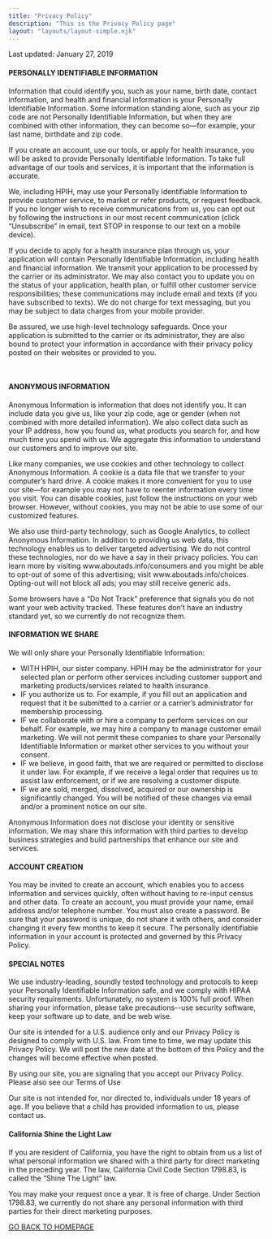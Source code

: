 ```yaml
---
title: "Privacy Policy"
description: "This is the Privacy Policy page"
layout: "layouts/layout-simple.njk"
---
```

<p>Last updated: January 27, 2019</p>
<h4>PERSONALLY IDENTIFIABLE INFORMATION</h4>
<p>Information that could identify you, such as your name, birth date, contact information, and health and financial information is your Personally Identifiable Information. Some information standing alone, such as your zip code are not Personally Identifiable Information, but when they are combined with other information, they can become so—for example, your last name, birthdate and zip code.</p>
<p>If you create an account, use our tools, or apply for health insurance, you will be asked to provide Personally Identifiable Information. To take full advantage of our tools and services, it is important that the information is accurate.</p>
<p>We, including HPIH, may use your Personally Identifiable Information to provide customer service, to market or refer products, or request feedback. If you no longer wish to receive communications from us, you can opt out by following the instructions in our most recent communication (click “Unsubscribe” in email, text STOP in response to our text on a mobile device).
</p>
<p>If you decide to apply for a health insurance plan through us, your application will contain Personally Identifiable Information, including health and financial information. We transmit your application to be processed by the carrier or its administrator. We may also contact you to update you on the status of your application, health plan, or fulfill other customer service responsibilities; these communications may include email and texts (if you have subscribed to texts). We do not charge for text messaging, but you may be subject to data charges from your mobile provider. </p>
<p>Be assured, we use high-level technology safeguards. Once your application is submitted to the carrier or its administrator, they are also bound to protect your information in accordance with their privacy policy posted on their websites or provided to you.</p>
<br>
<h4>ANONYMOUS INFORMATION</h4>
<p>Anonymous Information is information that does not identify you. It can include data you give us, like your zip code, age or gender (when not combined with more detailed information). We also collect data such as your IP address, how you found us, what products you search for, and how much time you spend with us. We aggregate this information to understand our customers and to improve our site.</p>
<p>Like many companies, we use cookies and other technology to collect Anonymous Information. A cookie is a data file that we transfer to your computer’s hard drive. A cookie makes it more convenient for you to use our site—for example you may not have to reenter information every time you visit. You can disable cookies, just follow the instructions on your web browser. However, without cookies, you may not be able to use some of our customized features.</p>
<p>We also use third-party technology, such as Google Analytics, to collect Anonymous Information. In addition to providing us web data, this technology enables us to deliver targeted advertising. We do not control these technologies, nor do we have a say in their privacy policies. You can learn more by visiting www.aboutads.info/consumers and you might be able to opt-out of some of this advertising; visit www.aboutads.info/choices. Opting-out will not block all ads; you may still receive generic ads.</p>
<p>Some browsers have a “Do Not Track” preference that signals you do not want your web activity tracked. These features don’t have an industry standard yet, so we currently do not recognize them.
</p>


<h4>INFORMATION WE SHARE</h4>
<p>We will only share your Personally Identifiable Information:</p>

<ul>
<li>WITH HPIH, our sister company. HPIH may be the administrator for your selected plan or perform other services including customer support and marketing products/services related to health insurance.</li>
<li>IF you authorize us to. For example, if you fill out an application and request that it be submitted to a carrier or a carrier’s administrator for membership processing.</li>
<li>IF we collaborate with or hire a company to perform services on our behalf. For example, we may hire a company to manage customer email marketing. We will not permit these companies to share your Personally Identifiable Information or market other services to you without your consent.
</li>
<li>IF we believe, in good faith, that we are required or permitted to disclose it under law. For example, if we receive a legal order that requires us to assist law enforcement, or if we are resolving a customer dispute.</li>
<li>IF we are sold, merged, dissolved, acquired or our ownership is significantly changed. You will be notified of these changes via email and/or a prominent notice on our site.</li>
</ul>
<p>Anonymous Information does not disclose your identity or sensitive information. We may share this information with third parties to develop business strategies and build partnerships that enhance our site and services.</p>


<h4>ACCOUNT CREATION</h4>
<p>You may be invited to create an account, which enables you to access information and services quickly, often without having to re-input census and other data. To create an account, you must provide your name, email address and/or telephone number. You must also create a password. Be sure that your password is unique, do not share it with others, and consider changing it every few months to keep it secure. The personally identifiable information in your account is protected and governed by this Privacy Policy.</p>

<h4>SPECIAL NOTES</h4>
<p>We use industry-leading, soundly tested technology and protocols to keep your Personally Identifiable Information safe, and we comply with HIPAA security requirements. Unfortunately, no system is 100% full proof. When sharing your information, please take precautions--use security software, keep your software up to date, and be web wise.</p>

<p>Our site is intended for a U.S. audience only and our Privacy Policy is designed to comply with U.S. law. From time to time, we may update this Privacy Policy. We will post the new date at the bottom of this Policy and the changes will become effective when posted.</p>
<p>By using our site, you are signaling that you accept our Privacy Policy. Please also see our Terms of Use</p>

<p>Our site is not intended for, nor directed to, individuals under 18 years of age. If you believe that a child has provided information to us, please contact us.</p>

<h4>California Shine the Light Law</h4>
<p>If you are resident of California, you have the right to obtain from us a list of what personal information we shared with a third party for direct marketing in the preceding year. The law, California Civil Code Section 1798.83, is called the “Shine The Light” law.</p>
<p>You may make your request once a year. It is free of charge. Under Section 1798.83, we currently do not share any personal information with third parties for their direct marketing purposes.
</p>

<a href="/">GO BACK TO HOMEPAGE</a>